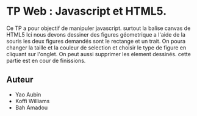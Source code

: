 # TP Web : Javascript et HTML5.
Ce TP a pour  objectif de manipuler javascript.
surtout la balise canvas de HTML5
Ici nous devons dessiner des figures géometrique a l'aide de la souris
les deux figures demandés sont le rectange et un trait.
On poura changer la taille et la couleur de selection et choisir le type de figure en cliquant sur l'onglet.
On peut aussi supprimer les element dessinés.
cette partie est en cour de finissions.
## Auteur
* Yao Aubin 
* Koffi Williams
* Bah Amadou
